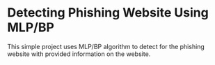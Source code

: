 # Detecting Phishing Website Using MLP/BP
 This simple project uses MLP/BP algorithm to detect for the phishing website with provided information on the website.
